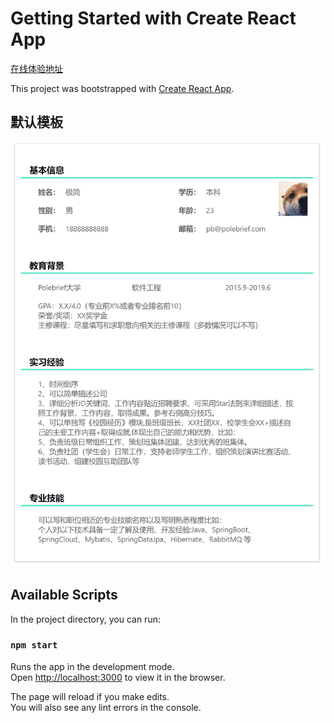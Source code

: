 # Getting Started with Create React App

[在线体验地址](https://react-resume-umber.vercel.app/)

This project was bootstrapped with [Create React App](https://create-react-app.dev).

## 默认模板
![](./src/imgs/demo0.png)

## Available Scripts

In the project directory, you can run:

### `npm start`

Runs the app in the development mode.\
Open [http://localhost:3000](http://localhost:3000) to view it in the browser.

The page will reload if you make edits.\
You will also see any lint errors in the console.
